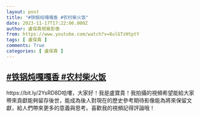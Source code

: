 ```yaml
---
layout: post
title: "#铁锅炖嘎嘎香 #农村柴火饭"
date: 2023-11-17T17:22:06.000Z
author: 盧保貴視覺影像
from: https://www.youtube.com/watch?v=8ulGTzHtptY
tags: [ 盧保貴 ]
comments: True
categories: [ 盧保貴 ]
---
```

<!--1700241726000-->
[#铁锅炖嘎嘎香 #农村柴火饭](https://www.youtube.com/watch?v=8ulGTzHtptY)
------

<div>
https://bit.ly/2YsRD8D哈嘍，大家好！我是盧寶貴！我拍攝的視頻希望能給大家帶來貢獻能夠留存後世，能成為後人對現在的歷史參考期待影像能為將來保留文獻，給人們帶來更多的意義與思考。喜歡我的視頻記得評論哦！
</div>
